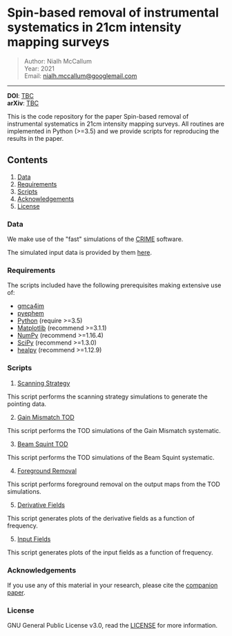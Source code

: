 # Spin-based removal of instrumental systematics in 21cm intensity mapping surveys

> Author: Nialh McCallum <br/> 
> Year: 2021 <br/>
> Email: [nialh.mccallum@googlemail.com](mailto:nialh.mccallum@googlemail.com)
---

**DOI**: [TBC](http://dx.doi.org/TBC)   
**arXiv**: [TBC](https://arxiv.org/abs/TBC)


This is the code repository for the paper Spin-based removal of instrumental systematics in 21cm intensity mapping surveys. All routines are implemented in Python (>=3.5) and we provide scripts for reproducing the results in the paper.


## Contents

1. [Data](#Data)
2. [Requirements](#Requirements)
3. [Scripts](#Scripts)
4. [Acknowledgements](#Acknowledgements)
5. [License](#License)

### Data

We make use of the "fast" simulations of the <a href="http://intensitymapping.physics.ox.ac.uk/CRIME.html" target_="blanck">CRIME</a> software.

The simulated input data is provided by them <a href="http://intensitymapping.physics.ox.ac.uk/Simulations/fast1/" target_="blanck">here</a>.


### Requirements

The scripts included have the following prerequisites making extensive use of:
* <a href="https://github.com/isab3lla/gmca4im" target_="blank">gmca4im</a>
* <a href="https://pypi.org/project/pyephem/" target_="blank">pyephem</a>
* <a href="https://www.python.org/" target_="blank">Python</a> (require >=3.5)
* <a href="https://matplotlib.org/" target_="blank">Matplotlib</a> (recommend >=3.1.1)
* <a href="http://www.numpy.org/" target_="blank">NumPy</a> (recommend >=1.16.4)
* <a href="https://www.scipy.org/" target_="blank">SciPy</a> (recommend >=1.3.0)
* <a href="https://github.com/healpy/" target_="blank">healpy</a> (recommend >=1.12.9)

### Scripts

1. [Scanning Strategy](./ScanDataGeneration/ScanStrategyGen.py)

This script performs the scanning strategy simulations to generate the pointing data.

2. [Gain Mismatch TOD](./scripts/tbc.py)

This script performs the TOD simulations of the Gain Mismatch systematic.

3. [Beam Squint TOD](./scripts/tbc.py)

This script performs the TOD simulations of the Beam Squint systematic.

4. [Foreground Removal](./scripts/tbc.py)

This script performs foreground removal on the output maps from the TOD simulations.

5. [Derivative Fields](./scripts/tbc.py)

This script generates plots of the derivative fields as a function of frequency.

5. [Input Fields](./scripts/tbc.py)

This script generates plots of the input fields as a function of frequency.


### Acknowledgements

If you use any of this material in your research, please cite the <a href="http://TBC" target_="blanck">companion paper</a>.


### License

GNU General Public License v3.0, read the [LICENSE](LICENSE) for more information.
